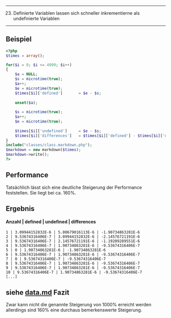 -----
23. Definierte Variablen lassen sich schneller inkrementierne als undefinierte Variablen
-----

Beispiel
--------
```php
<?php
$times = array();

for($i = 0; $i <= 4999; $i++)
{
	$a = NULL;
	$s = microtime(true);
	$a++;
	$e = microtime(true);
	$times[$i]['defined']		= $e - $s;
	
	unset($a);
	
	$s = microtime(true);
	$a++;
	$e = microtime(true);
	
	$times[$i]['undefined']		= $e - $s;
	$times[$i]['differences']	= $times[$i]['defined'] - $times[$i]['undefined'];
}
include("classes/class.markdown.php");
$markdown = new markdown($times);
$markdown->write();
?>
```

Performance
-----------
Tatsächlich lässt sich eine deutliche Steigerung der Performance feststellen. Sie liegt bei ca. 160%.

Ergebnis
--------
#### Anzahl | defined | undefined | differences

```
1 | 3.09944152832E-6 | 5.00679016113E-6 | -1.90734863281E-6
2 | 9.53674316406E-7 | 3.09944152832E-6 | -2.14576721191E-6
3 | 9.53674316406E-7 | 2.14576721191E-6 | -1.19209289551E-6
4 | 9.53674316406E-7 | 1.90734863281E-6 | -9.53674316406E-7
5 | 0 | 1.90734863281E-6 | -1.90734863281E-6
6 | 9.53674316406E-7 | 1.90734863281E-6 | -9.53674316406E-7
7 | 0 | 9.53674316406E-7 | -9.53674316406E-7
8 | 9.53674316406E-7 | 1.90734863281E-6 | -9.53674316406E-7
9 | 9.53674316406E-7 | 1.90734863281E-6 | -9.53674316406E-7
10 | 9.53674316406E-7 | 1.90734863281E-6 | -9.53674316406E-7
[...]
```
siehe [data.md](data.md)
Fazit
------
Zwar kann nicht die genannte Steigerung von 1000% erreicht werden allerdings sind 160% eine durchaus bemerkenswerte Steigerung.